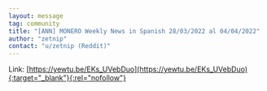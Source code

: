 ```yaml
---
layout: message
tag: community
title: "[ANN] MONERO Weekly News in Spanish 28/03/2022 al 04/04/2022"
author: "zetnip"	
contact: "u/zetnip (Reddit)"
---
```


Link: [https://yewtu.be/EKs_UVebDuo](https://yewtu.be/EKs_UVebDuo){:target="_blank"}{:rel="nofollow"}
